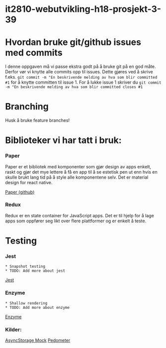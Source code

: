 # it2810-webutvikling-h18-prosjekt-3-39

# Hvordan bruke git/github issues med commits

I denne oppgaven må vi passe ekstra godt på å bruke git på en god måte. Derfor vør vi knytte alle commits opp til issues. Dette gjøres ved å skrive f.eks. `git commit -m "En beskrivende melding av hva som blir committed #1` for å knytte committen til issue 1. For å lukke issue 1 skriver du `git commit -m "En beskrivende melding av hva som blir committed closes #1`

# Branching

Husk å bruke feature branches!

# Biblioteker vi har tatt i bruk:

### Paper 

Paper er et bibliotek med komponenter som gjør design av apps enkelt, raskt og gjør det mye lettere å få en app til å se estetisk pen ut enn hvis en skulle brukt lang tid på å style alle komponentene selv. Det er material design for react native.

[Paper (github)](https://github.com/callstack/react-native-paper)

### Redux

Redux er en state container for JavaScript apps. Det er til hjelp for å lage apps som oppfører seg likt over flere plattformer og er enkelt å teste.

# Testing

### Jest

	* Snapshot testing
	* TODO: Add more about jest

[Jest](https://jestjs.io/)

### Enzyme
	* Shallow rendering
	* TODO: Add more about enzyme

[Enzyme](https://airbnb.io/enzyme/)

### Kilder:

[AsyncStorage Mock](https://stackoverflow.com/questions/40952566/how-to-test-async-storage-with-jest)
[Pedometer](https://docs.expo.io/versions/latest/sdk/pedometer)
